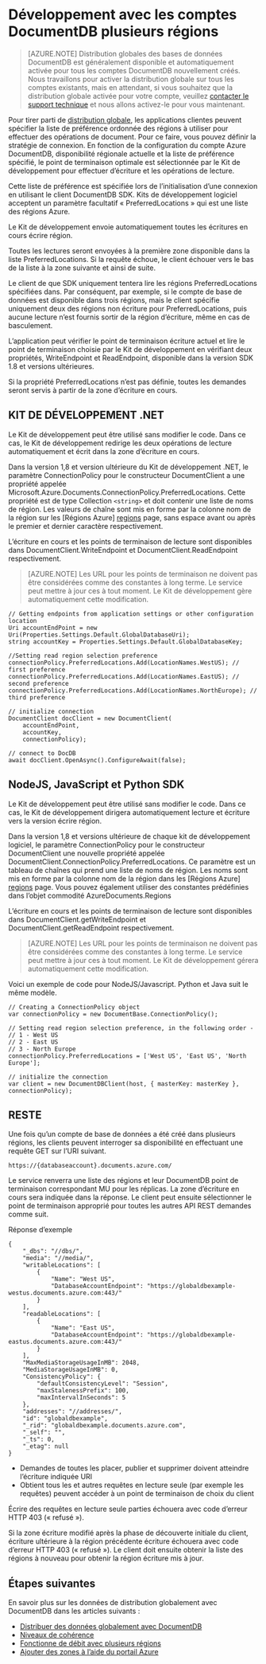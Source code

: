 <properties
   pageTitle="Développement avec plusieurs régions avec DocumentDB | Microsoft Azure"
   description="Découvrez comment accéder à vos données dans plusieurs zones d’Azure DocumentDB, un service de base de données NoSQL entièrement géré."
   services="documentdb"
   documentationCenter=""
   authors="kiratp"
   manager="jhubbard"
   editor=""/>

<tags
   ms.service="documentdb"
   ms.devlang="multiple"
   ms.topic="article"
   ms.tgt_pltfrm="na"
   ms.workload="na"
   ms.date="10/25/2016"
   ms.author="kipandya"/>
   
# <a name="developing-with-multi-region-documentdb-accounts"></a>Développement avec les comptes DocumentDB plusieurs régions

> [AZURE.NOTE] Distribution globales des bases de données DocumentDB est généralement disponible et automatiquement activée pour tous les comptes DocumentDB nouvellement créés. Nous travaillons pour activer la distribution globale sur tous les comptes existants, mais en attendant, si vous souhaitez que la distribution globale activée pour votre compte, veuillez [contacter le support technique](https://portal.azure.com/?#blade/Microsoft_Azure_Support/HelpAndSupportBlade) et nous allons activez-le pour vous maintenant.

Pour tirer parti de [distribution globale](documentdb-distribute-data-globally.md), les applications clientes peuvent spécifier la liste de préférence ordonnée des régions à utiliser pour effectuer des opérations de document. Pour ce faire, vous pouvez définir la stratégie de connexion. En fonction de la configuration du compte Azure DocumentDB, disponibilité régionale actuelle et la liste de préférence spécifié, le point de terminaison optimale est sélectionnée par le Kit de développement pour effectuer d’écriture et les opérations de lecture. 

Cette liste de préférence est spécifiée lors de l’initialisation d’une connexion en utilisant le client DocumentDB SDK. Kits de développement logiciel acceptent un paramètre facultatif « PreferredLocations » qui est une liste des régions Azure.

Le Kit de développement envoie automatiquement toutes les écritures en cours écrire région. 

Toutes les lectures seront envoyées à la première zone disponible dans la liste PreferredLocations. Si la requête échoue, le client échouer vers le bas de la liste à la zone suivante et ainsi de suite. 

Le client de que SDK uniquement tentera lire les régions PreferredLocations spécifiées dans. Par conséquent, par exemple, si le compte de base de données est disponible dans trois régions, mais le client spécifie uniquement deux des régions non écriture pour PreferredLocations, puis aucune lecture n’est fournis sortir de la région d’écriture, même en cas de basculement.

L’application peut vérifier le point de terminaison écriture actuel et lire le point de terminaison choisie par le Kit de développement en vérifiant deux propriétés, WriteEndpoint et ReadEndpoint, disponible dans la version SDK 1.8 et versions ultérieures. 

Si la propriété PreferredLocations n’est pas définie, toutes les demandes seront servis à partir de la zone d’écriture en cours. 


## <a name="net-sdk"></a>KIT DE DÉVELOPPEMENT .NET
Le Kit de développement peut être utilisé sans modifier le code. Dans ce cas, le Kit de développement redirige les deux opérations de lecture automatiquement et écrit dans la zone d’écriture en cours. 

Dans la version 1,8 et version ultérieure du Kit de développement .NET, le paramètre ConnectionPolicy pour le constructeur DocumentClient a une propriété appelée Microsoft.Azure.Documents.ConnectionPolicy.PreferredLocations. Cette propriété est de type Collection `<string>` et doit contenir une liste de noms de région. Les valeurs de chaîne sont mis en forme par la colonne nom de la région sur les [Régions Azure]  [ regions] page, sans espace avant ou après le premier et dernier caractère respectivement.

L’écriture en cours et les points de terminaison de lecture sont disponibles dans DocumentClient.WriteEndpoint et DocumentClient.ReadEndpoint respectivement.

> [AZURE.NOTE] Les URL pour les points de terminaison ne doivent pas être considérées comme des constantes à long terme. Le service peut mettre à jour ces à tout moment. Le Kit de développement gère automatiquement cette modification.

    // Getting endpoints from application settings or other configuration location
    Uri accountEndPoint = new Uri(Properties.Settings.Default.GlobalDatabaseUri);
    string accountKey = Properties.Settings.Default.GlobalDatabaseKey;

    //Setting read region selection preference 
    connectionPolicy.PreferredLocations.Add(LocationNames.WestUS); // first preference
    connectionPolicy.PreferredLocations.Add(LocationNames.EastUS); // second preference
    connectionPolicy.PreferredLocations.Add(LocationNames.NorthEurope); // third preference

    // initialize connection
    DocumentClient docClient = new DocumentClient(
        accountEndPoint,
        accountKey,
        connectionPolicy);

    // connect to DocDB 
    await docClient.OpenAsync().ConfigureAwait(false);


## <a name="nodejs-javascript-and-python-sdks"></a>NodeJS, JavaScript et Python SDK
Le Kit de développement peut être utilisé sans modifier le code. Dans ce cas, le Kit de développement dirigera automatiquement lecture et écriture vers la version écrire région. 

Dans la version 1,8 et versions ultérieure de chaque kit de développement logiciel, le paramètre ConnectionPolicy pour le constructeur DocumentClient une nouvelle propriété appelée DocumentClient.ConnectionPolicy.PreferredLocations. Ce paramètre est un tableau de chaînes qui prend une liste de noms de région. Les noms sont mis en forme par la colonne nom de la région dans les [Régions Azure]  [ regions] page. Vous pouvez également utiliser des constantes prédéfinies dans l’objet commodité AzureDocuments.Regions

L’écriture en cours et les points de terminaison de lecture sont disponibles dans DocumentClient.getWriteEndpoint et DocumentClient.getReadEndpoint respectivement.

> [AZURE.NOTE] Les URL pour les points de terminaison ne doivent pas être considérées comme des constantes à long terme. Le service peut mettre à jour ces à tout moment. Le Kit de développement gérera automatiquement cette modification.

Voici un exemple de code pour NodeJS/Javascript. Python et Java suit le même modèle.

    // Creating a ConnectionPolicy object
    var connectionPolicy = new DocumentBase.ConnectionPolicy();
    
    // Setting read region selection preference, in the following order -
    // 1 - West US
    // 2 - East US
    // 3 - North Europe
    connectionPolicy.PreferredLocations = ['West US', 'East US', 'North Europe'];
    
    // initialize the connection
    var client = new DocumentDBClient(host, { masterKey: masterKey }, connectionPolicy);


## <a name="rest"></a>RESTE 
Une fois qu’un compte de base de données a été créé dans plusieurs régions, les clients peuvent interroger sa disponibilité en effectuant une requête GET sur l’URI suivant.

    https://{databaseaccount}.documents.azure.com/

Le service renverra une liste des régions et leur DocumentDB point de terminaison correspondant MU pour les réplicas. La zone d’écriture en cours sera indiquée dans la réponse. Le client peut ensuite sélectionner le point de terminaison approprié pour toutes les autres API REST demandes comme suit.

Réponse d’exemple

    {
        "_dbs": "//dbs/",
        "media": "//media/",
        "writableLocations": [
            {
                "Name": "West US",
                "DatabaseAccountEndpoint": "https://globaldbexample-westus.documents.azure.com:443/"
            }
        ],
        "readableLocations": [
            {
                "Name": "East US",
                "DatabaseAccountEndpoint": "https://globaldbexample-eastus.documents.azure.com:443/"
            }
        ],
        "MaxMediaStorageUsageInMB": 2048,
        "MediaStorageUsageInMB": 0,
        "ConsistencyPolicy": {
            "defaultConsistencyLevel": "Session",
            "maxStalenessPrefix": 100,
            "maxIntervalInSeconds": 5
        },
        "addresses": "//addresses/",
        "id": "globaldbexample",
        "_rid": "globaldbexample.documents.azure.com",
        "_self": "",
        "_ts": 0,
        "_etag": null
    }


-   Demandes de toutes les placer, publier et supprimer doivent atteindre l’écriture indiquée URI
-   Obtient tous les et autres requêtes en lecture seule (par exemple les requêtes) peuvent accéder à un point de terminaison de choix du client

Écrire des requêtes en lecture seule parties échouera avec code d’erreur HTTP 403 (« refusé »).

Si la zone écriture modifié après la phase de découverte initiale du client, écriture ultérieure à la région précédente écriture échouera avec code d’erreur HTTP 403 (« refusé »). Le client doit ensuite obtenir la liste des régions à nouveau pour obtenir la région écriture mis à jour.

## <a name="next-steps"></a>Étapes suivantes

En savoir plus sur les données de distribution globalement avec DocumentDB dans les articles suivants :

- [Distribuer des données globalement avec DocumentDB](documentdb-distribute-data-globally.md)
- [Niveaux de cohérence](documentdb-consistency-levels.md)
- [Fonctionne de débit avec plusieurs régions](documentdb-manage.md#how-throughput-works-with-multiple-regions)
- [Ajouter des zones à l’aide du portail Azure](documentdb-portal-global-replication.md)

[regions]: https://azure.microsoft.com/regions/ 
